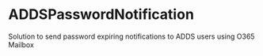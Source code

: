 # ADDSPasswordNotification
Solution to send password expiring notifications to ADDS users using O365 Mailbox 
